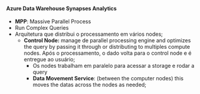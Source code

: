 #### Azure Data Warehouse Synapses Analytics
- __MPP__: Massive Parallel Process
- Run Complex Queries
- Arquitetura que distribui o processamento em vários nodes;
  - __Control Node:__ manage de parallel processing engine and optimizes the query by passing it through or distributing to multiples compute nodes. Após o processamento, o dado volta para o control node e é entregue ao usuário;
    - Os nodes trabalham em paralelo para acessar a storage e rodar a query
    - __Data Movement Service__: (between the computer nodes) this moves the datas across the nodes as needed;

